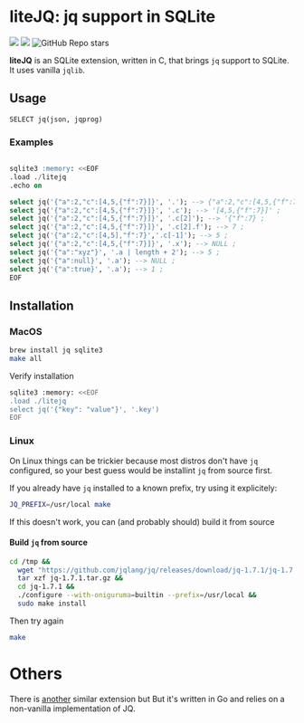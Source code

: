 # liteJQ: jq support in SQLite</strong>

<a href="https://github.com/Florents-Tselai/litejq/actions/workflows/test.yml?branch=mainline"><img src="https://github.com/Florents-Tselai/litejq/actions/workflows/test.yml/badge.svg"></a>
<a href="https://opensource.org/licenses/MIT License"><img src="https://img.shields.io/badge/MIT License-blue.svg"></a>
<img alt="GitHub Repo stars" src="https://img.shields.io/github/stars/Florents-Tselai/liteJQ">


**liteJQ** is an SQLite extension, written in C, that brings `jq` support to SQLite.
It uses vanilla `jqlib`.

## Usage

```sqlite
SELECT jq(json, jqprog)
```

### Examples 

```sql

sqlite3 :memory: <<EOF
.load ./litejq
.echo on

select jq('{"a":2,"c":[4,5,{"f":7}]}', '.'); --> {"a":2,"c":[4,5,{"f":7}]} ;
select jq('{"a":2,"c":[4,5,{"f":7}]}', '.c'); --> '[4,5,{"f":7}]' ;
select jq('{"a":2,"c":[4,5,{"f":7}]}', '.c[2]'); --> '{"f":7} ;
select jq('{"a":2,"c":[4,5,{"f":7}]}', '.c[2].f'); --> 7 ;
select jq('{"a":2,"c":[4,5],"f":7}','.c[-1]'); --> 5 ;
select jq('{"a":2,"c":[4,5,{"f":7}]}', '.x'); --> NULL ;
select jq('{"a":"xyz"}', '.a | length + 2'); --> 5 ;
select jq('{"a":null}', '.a'); --> NULL ;
select jq('{"a":true}', '.a'); --> 1 ;
EOF
```

## Installation

### MacOS

```sh
brew install jq sqlite3
make all
```

Verify installation

```sh
sqlite3 :memory: <<EOF
.load ./litejq
select jq('{"key": "value"}', '.key')
EOF
```

### Linux

On Linux things can be trickier because
most distros don't have `jq` configured,
so your best guess would be installint `jq` from source first.

If you already have `jq` installed to a known prefix,
try using it explicitely:

```sh
JQ_PREFIX=/usr/local make
```

If this doesn't work,
you can (and probably should) build it from source

#### Build `jq` from source

```sh
cd /tmp &&
  wget "https://github.com/jqlang/jq/releases/download/jq-1.7.1/jq-1.7.1.tar.gz" &&
  tar xzf jq-1.7.1.tar.gz &&
  cd jq-1.7.1 &&
  ./configure --with-oniguruma=builtin --prefix=/usr/local &&
  sudo make install
```

Then try again

```sh
make
```

# Others

There is [another](https://mgdm.net/weblog/using-jq-in-sqlite/) similar extension but
But it's written in Go and relies on a non-vanilla implementation of JQ.
